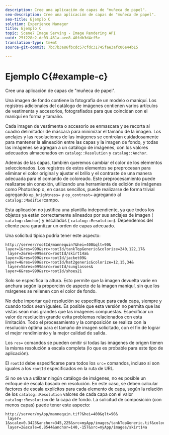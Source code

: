 ```yaml
---
description: Cree una aplicación de capas de "muñeca de papel".
seo-description: Cree una aplicación de capas de "muñeca de papel".
seo-title: Ejemplo C
solution: Experience Manager
title: Ejemplo C
topic: Scene7 Image Serving - Image Rendering API
uuid: 25f228c2-dc03-461a-aee8-40fdb3d4cf5e
translation-type: tm+mt
source-git-commit: 7bc7b3a86fbcdc57cfdc31745fae3afc06e44b15

---
```



# Ejemplo C{#example-c}

Cree una aplicación de capas de &quot;muñeca de papel&quot;.

Una imagen de fondo contiene la fotografía de un modelo o maniquí. Los registros adicionales del catálogo de imágenes contienen varios artículos de vestimenta y accesorios, fotografiados para que coincidan con el maniquí en forma y tamaño.

Cada imagen de vestimenta o accesorio se enmascara y se recorta al cuadro delimitador de máscara para minimizar el tamaño de la imagen. Los anclajes y las resoluciones de las imágenes se controlan cuidadosamente para mantener la alineación entre las capas y la imagen de fondo, y todas las imágenes se agregan a un catálogo de imágenes, con los valores adecuados almacenados en `catalog::Resolution` y `catalog::Anchor`.

Además de las capas, también queremos cambiar el color de los elementos seleccionados. Los registros de estos elementos se preprocesan para eliminar el color original y ajustar el brillo y el contraste de una manera adecuada para el comando de coloreado. Este preprocesamiento puede realizarse sin conexión, utilizando una herramienta de edición de imágenes como Photoshop o, en casos sencillos, puede realizarse de forma trivial agregando `op_brightness=` y `op_contrast=` agregando al `catalog::Modifier`campo.

Esta aplicación no justifica una plantilla independiente, ya que todos los objetos ya están correctamente alineados por sus anclajes de imagen ( `catalog::Anchor`) y escalados ( `catalog::Resolution`). Dependemos del cliente para garantizar un orden de capas adecuado.

Una solicitud típica podría tener este aspecto:

```
http://server/rootId/mannequin?&hei=400&qlt=90&
layer=1&res=999&src=rootId/tankTopGeneric&colorize=240,122,17&
 layer=2&res=999&src=rootId/skirt14a&
layer=3&res=999&src=rootId/jacket09&
layer=4&res=999&src=rootId/hat2generic&colorize=12,15,34&
 layer=5&res=999&src=rootId/sunglasses&
layer=6&res=999&src=rootId/shoes21
```

Solo se especifica la altura. Esto permite que la imagen devuelta varíe en anchura según la proporción de aspecto de la imagen maniquí, sin que los márgenes se rellenen con el color de fondo.

No debe importar qué resolución se especifique para cada capa, siempre y cuando todos sean iguales. Es posible que esta versión no permita que las vistas sean más grandes que las imágenes compuestas. Especificar un valor de resolución grande evita problemas relacionados con esta limitación. Todo el procesamiento y la composición se realiza con la resolución óptima para el tamaño de imagen solicitado, con el fin de lograr el mejor rendimiento y la mejor calidad de salida.

Los `res=` comandos se pueden omitir si todas las imágenes de origen tienen la misma resolución a escala completa (lo que es probable para este tipo de aplicación).

El `rootId` debe especificarse para todos los `src=` comandos, incluso si son iguales a los `rootId` especificados en la ruta de URL.

Si no se va a utilizar ningún catálogo de imágenes, no es posible un enfoque de escala basado en resolución. En este caso, se deben calcular factores de escala explícitos para cada elemento de capa, según la relación de los `catalog::Resolution` valores de cada capa con el valor `catalog::Resolution` de la capa de fondo. La solicitud de composición (con menos capas) puede tener este aspecto:

```
http://server/myApp/mannequin.tif?&hei=400&qlt=90&
 layer= 1&scale=0.3423&anchor=345,225&src=myApp/images/tankTopGeneric.tif&colorize=240,122,17&
 layer=2&scale=0.8544&anchor=140,-157&src=myApp/images/skirt14a
```

